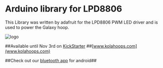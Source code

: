# Arduino library for LPD8806 #
This Library was written by adafruit for the LPD8806 PWM LED driver and is used to power the Galaxy hoop.

![logo](http://www.kolahoops.com/wpimages/wpe72863fa_1a.png)

##Available until Nov 3rd on [KickStarter](http://kck.st/RgyQ1X)
##[www.kolahoops.com](www.kolahoops.com)

##Check out our [bluetooth app](https://github.com/mmmaxwwwell/KolaHoops-Bluetooth) for android##

